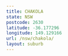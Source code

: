 ```yaml
---
title: CHAKOLA
state: NSW
postcode: 2630
latitude: -36.177296
longitude: 149.129166
url: /nsw/chakola/
layout: suburb
---
```

